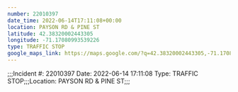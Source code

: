 ```yaml
---
number: 22010397
date_time: 2022-06-14T17:11:08+00:00
location: PAYSON RD & PINE ST
latitude: 42.38320002443305
longitude: -71.17080993539226
type: TRAFFIC STOP
google_maps_link: https://maps.google.com/?q=42.38320002443305,-71.17080993539226
---
```


;;;Incident #: 22010397  Date: 2022-06-14 17:11:08   Type: TRAFFIC STOP;;;Location: PAYSON RD & PINE ST;;;
